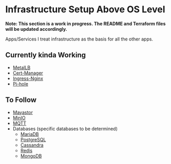 # Infrastructure Setup Above OS Level

**Note: This section is a work in progress. The README and Terraform files will be updated accordingly.**

Apps/Services I treat infrastructure as the basis for all the other apps.

## Currently kinda Working

- [MetalLB](https://metallb.universe.tf/)
- [Cert-Manager](https://cert-manager.io/)
- [Ingress-Nginx](https://kubernetes.github.io/ingress-nginx/)
- [Pi-hole](https://pi-hole.net/)

## To Follow

- [Mayastor](https://mayastor.gitbook.io/introduction/)
- [MinIO](https://min.io/)
- [MQTT](https://mosquitto.org/)
- Databases (specific databases to be determined)
  - [MariaDB](https://mariadb.org/)
  - [PostgreSQL](https://www.postgresql.org/)
  - [Cassandra](https://cassandra.apache.org/)
  - [Redis](https://redis.io/)
  - [MongoDB](https://www.mongodb.com/)

